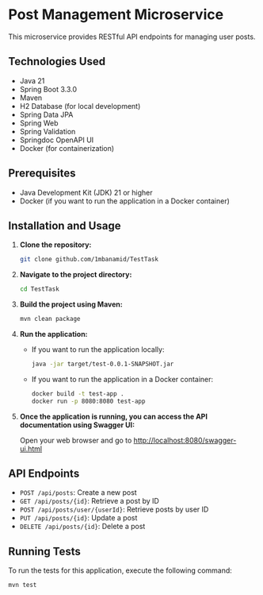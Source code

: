 # Post Management Microservice

This microservice provides RESTful API endpoints for managing user posts.

## Technologies Used

- Java 21
- Spring Boot 3.3.0
- Maven
- H2 Database (for local development)
- Spring Data JPA
- Spring Web
- Spring Validation
- Springdoc OpenAPI UI
- Docker (for containerization)

## Prerequisites

- Java Development Kit (JDK) 21 or higher
- Docker (if you want to run the application in a Docker container)

## Installation and Usage

1. **Clone the repository:**

    ```bash
    git clone github.com/1mbanamid/TestTask
    ```

2. **Navigate to the project directory:**

    ```bash
    cd TestTask
    ```

3. **Build the project using Maven:**

    ```bash
    mvn clean package
    ```

4. **Run the application:**

    - If you want to run the application locally:

        ```bash
        java -jar target/test-0.0.1-SNAPSHOT.jar
        ```

    - If you want to run the application in a Docker container:

        ```bash
        docker build -t test-app .
        docker run -p 8080:8080 test-app
        ```

5. **Once the application is running, you can access the API documentation using Swagger UI:**

    Open your web browser and go to [http://localhost:8080/swagger-ui.html](http://localhost:8080/swagger-ui.html)

## API Endpoints

- `POST /api/posts`: Create a new post
- `GET /api/posts/{id}`: Retrieve a post by ID
- `POST /api/posts/user/{userId}`: Retrieve posts by user ID
- `PUT /api/posts/{id}`: Update a post
- `DELETE /api/posts/{id}`: Delete a post

## Running Tests

To run the tests for this application, execute the following command:

```bash
mvn test
```

